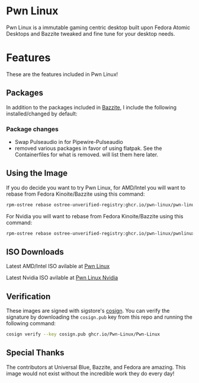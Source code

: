 # Pwn Linux

Pwn Linux is a immutable gaming centric desktop built upon Fedora Atomic Desktops and Bazzite tweaked and fine tune for your desktop needs.

# Features

These are the features included in Pwn Linux!

## Packages

In addition to the packages included in [Bazzite](https://github.com/ublue-os/bazzite), I include the following installed/changed by default:

### Package changes

- Swap Pulseaudio in for Pipewire-Pulseaudio
- removed various packages in favor of using flatpak. See the Containerfiles for what is removed. will list them here later.

## Using the Image

If you do decide you want to try Pwn Linux, for AMD/Intel you will want to rebase from Fedora Kinoite/Bazzite using this command:

```bash
rpm-ostree rebase ostree-unverified-registry:ghcr.io/pwn-linux/pwn-linux/pwnlinux:latest
```

For Nvidia you will want to rebase from Fedora Kinoite/Bazzite using this command:

```bash
rpm-ostree rebase ostree-unverified-registry:ghcr.io/pwn-linux/pwnlinux-nvidia:latest
```
## ISO Downloads

Latest AMD/Intel ISO avilable at [Pwn Linux](http://pwn-linux.xyz/releases/pwnlinux/pwnlinux-stable.iso)

Latest Nvidia ISO avilable at [Pwn Linux Nvidia](http://pwn-linux.xyz/releases/pwnlinux-nvidia/pwnlinux-nvidia.iso)

## Verification

These images are signed with sigstore's [cosign](https://docs.sigstore.dev/cosign/overview/). You can verify the signature by downloading the `cosign.pub` key from this repo and running the following command:

```bash
cosign verify --key cosign.pub ghcr.io/Pwn-Linux/Pwn-Linux
```

## Special Thanks

The contributors at Universal Blue, Bazzite, and Fedora are amazing. This image would not exist without the incredible work they do every day!
